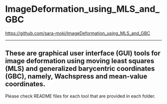 # ImageDeformation_using_MLS_and_GBC
https://github.com/sara-moki/ImageDeformation_using_MLS_and_GBC




---
These are graphical user interface (GUI) tools for image deformation using moving least squares (MLS) and generalized barycentric coordinates (GBC), namely, Wachspress and mean-value coordinates.
---
Please check README files for each tool that are provided in each folder.
